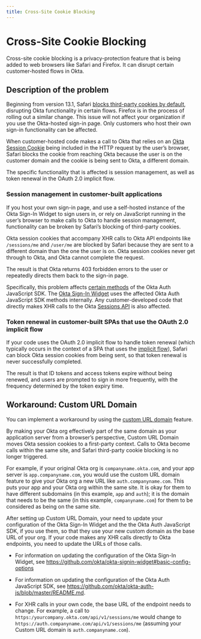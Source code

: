 ```yaml
---
title: Cross-Site Cookie Blocking
---
```


# Cross-Site Cookie Blocking

Cross-site cookie blocking is a privacy-protection feature that is being added to web browsers like Safari and Firefox. It can disrupt certain customer-hosted flows in Okta.

## Description of the problem

Beginning from version 13.1, Safari [blocks third-party cookies by default](https://webkit.org/blog/10218/full-third-party-cookie-blocking-and-more/), disrupting Okta functionality in certain flows. Firefox is in the process of rolling out a similar change. This issue will not affect your organization if you use the Okta-hosted sign-in page. Only customers who host their own sign-in functionality can be affected.

When customer-hosted code makes a call to Okta that relies on an [Okta Session Cookie](/docs/guides/session-cookie/) being included in the HTTP request by the user’s browser, Safari blocks the cookie from reaching Okta because the user is on the customer domain and the cookie is being sent to Okta, a different domain.

The specific functionality that is affected is session management, as well as token renewal in the OAuth 2.0 implicit flow.

### Session management in customer-built applications

If you host your own sign-in page, and use a self-hosted instance of the Okta Sign-In Widget to sign users in, or rely on JavaScript running in the user’s browser to make calls to Okta to handle session management, functionality can be broken by Safari’s blocking of third-party cookies.

Okta session cookies that accompany XHR calls to Okta API endpoints like `/sessions/me` and `/user/me`	 are blocked by Safari because they are sent to a different domain than the one the user is on. Okta session cookies never get through to Okta, and Okta cannot complete the request.

The result is that Okta returns 403 forbidden errors to the user or repeatedly directs them back to the sign-in page.

Specifically, this problem affects [certain methods](https://github.com/okta/okta-auth-js#third-party-cookies) of the Okta Auth JavaScript SDK. The [Okta Sign-In Widget](https://github.com/okta/okta-signin-widget#okta-sign-in-widget) uses the affected Okta Auth JavaScript SDK methods internally. Any customer-developed code that directly makes XHR calls to the Okta [Sessions API](/docs/reference/api/sessions/) is also affected. 

### Token renewal in customer-built SPAs that use the OAuth 2.0 implicit flow

If your code uses the OAuth 2.0 implicit flow to handle token renewal (which typically occurs in the context of a SPA that uses the [implicit flow](/docs/guides/implement-implicit/)), Safari can block Okta session cookies from being sent, so that token renewal is never successfully completed.

The result is that ID tokens and access tokens expire without being renewed, and users are prompted to sign in more frequently, with the frequency determined by the token expiry time.

## Workaround: Custom URL Domain

You can implement a workaround by using the [custom URL domain](/docs/guides/custom-url-domain/) feature.

By making your Okta org effectively part of the same domain as your application server from a browser’s perspective, Custom URL Domain moves Okta session cookies to a first-party context. Calls to Okta become calls within the same site, and Safari third-party cookie blocking is no longer triggered.

For example, if your original Okta org is `companyname.okta.com`, and your app server is `app.companyname.com`, you would use the custom URL domain feature to give your Okta org a new URL like `auth.companyname.com`. This puts your app and your Okta org within the same site. It is okay for them to have different subdomains (in this example, `app` and `auth`); it is the domain that needs to be the same (in this example, `companyname.com`) for them to be considered as being on the same site.

After setting up Custom URL Domain, your need to update your configuration of the Okta Sign-In Widget and the the Okta Auth JavaScript SDK, if you use them, so that they use your new custom domain as the base URL of your org. If your code makes any XHR calls directly to Okta endpoints, you need to update the URLs of those calls.

 - For information on updating the configuration of the Okta Sign-In Widget, see <https://github.com/okta/okta-signin-widget#basic-config-options>

 - For information on updating the configuration of the Okta Auth JavaScript SDK, see <https://github.com/okta/okta-auth-js/blob/master/README.md>.

 - For XHR calls in your own code, the base URL of the endpoint needs to change. For example, a call to `https:/yourcompany.okta.com/api/v1/sessions/me` would change to `https://auth.companyname.com/api/v1/sessions/me` (assuming your Custom URL domain is `auth.companyname.com`).

 
